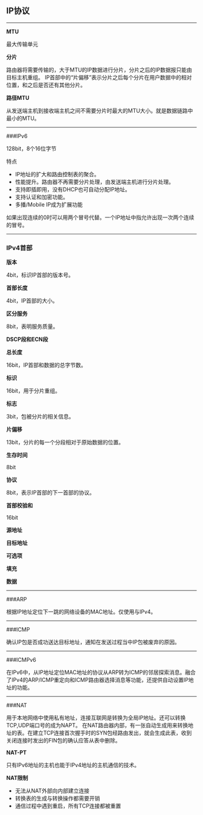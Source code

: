 ## IP协议

---

**MTU** 

最大传输单元

**分片**

路由器将需要传输的，大于MTU的IP数据进行分片，分片之后的IP数据报只能由目标主机重组。
IP首部中的“片偏移”表示分片之后每个分片在用户数据中的相对位置，和之后是否还有其他分片。

**路径MTU**

从发送端主机到接收端主机之间不需要分片时最大的MTU大小。就是数据链路中最小的MTU。

---

###IPv6

128bit，8个16位字节

特点

- IP地址的扩大和路由控制表的聚合。
- 性能提升。路由器不再需要分片处理，由发送端主机进行分片处理。
- 支持即插即用，没有DHCP也可自动分配IP地址。
- 支持认证和加密功能。
- 多播/Mobile IP成为扩展功能

如果出现连续的0时可以用两个冒号代替。一个IP地址中指允许出现一次两个连续的冒号。

--- 

### IPv4首部

**版本**

4bit，标识IP首部的版本号。

**首部长度**

4bit，IP首部的大小。

**区分服务**

8bit，表明服务质量。

**DSCP段和ECN段**

**总长度**

16bit，IP首部和数据的总字节数。

**标识**

16bit，用于分片重组。

**标志**

3bit，包被分片的相关信息。

**片偏移**

13bit，分片的每一个分段相对于原始数据的位置。

**生存时间**

8bit

**协议**

8bit，表示IP首部的下一首部的协议。

**首部校验和**

16bit

**源地址**

**目标地址**

**可选项**

**填充**

**数据**

---

###ARP

根据IP地址定位下一跳的网络设备的MAC地址。仅使用与IPv4。

---

###ICMP

确认IP包是否成功送达目标地址，通知在发送过程当中IP包被废弃的原因。

---

###ICMPv6

在IPv6中，从IP地址定位MAC地址的协议从ARP转为ICMP的邻居探索消息。融合了IPv4的ARP/ICMP重定向和ICMP路由器选择消息等功能，还提供自动设置IP地址的功能。

---

###NAT

用于本地网络中使用私有地址，连接互联网是转换为全局IP地址。还可以转换TCP,UDP端口号的成为NAPT。
在NAT路由器内部，有一张自动生成用来转换地址的表。在建立TCP连接首次握手时的SYN包经路由发出，就会生成此表，收到关闭连接时发出的FIN包的确认应答从表中删除。

**NAT-PT**

只有IPv6地址的主机也能于IPv4地址的主机通信的技术。

**NAT限制**

- 无法从NAT外部向内部建立连接
- 转换表的生成与转换操作都需要开销
- 通信过程中遇到重启，所有TCP连接都被重置




